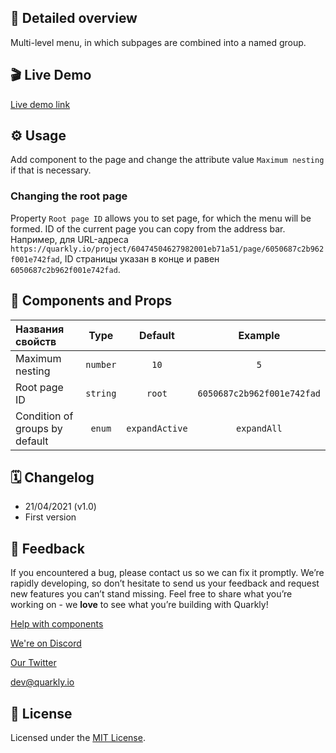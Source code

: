 ## 📖 Detailed overview

Multi-level menu, in which subpages are combined into a named group.

## 🎬 Live Demo

[Live demo link](https://quarkly-catalog.netlify.app/mobilesidepanel/)

## ⚙️ Usage

Add component to the page and change the attribute value `Maximum nesting` if that is necessary.

### Changing the root page

Property `Root page ID` allows you to set page, for which the menu will be formed.
ID of the current page you can copy from the address bar.
Например, для URL-адреса `https://quarkly.io/project/60474504627982001eb71a51/page/6050687c2b962f001e742fad`, ID страницы указан в конце и равен `6050687c2b962f001e742fad`.

## 🧩 Components and Props

| Названия свойств               |   Type   |    Default     |          Example           |
| :----------------------------- | :------: | :------------: | :------------------------: |
| Maximum nesting                | `number` |      `10`      |            `5`             |
| Root page ID                   | `string` |     `root`     | `6050687c2b962f001e742fad` |
| Condition of groups by default |  `enum`  | `expandActive` |        `expandAll`         |

## 🗓 Changelog

-   21/04/2021 (v1.0)
-   First version

## 📮 Feedback

If you encountered a bug, please contact us so we can fix it promptly. We’re rapidly developing, so don’t hesitate to send us your feedback and request new features you can’t stand missing. Feel free to share what you’re working on - we **love** to see what you’re building with Quarkly!

[Help with components](https://community.quarkly.io/c/requests/11)

[We're on Discord](https://discord.gg/f9KhSMGX)

[Our Twitter](https://twitter.com/quarklyapp)

[dev@quarkly.io](mailto:dev@quarkly.io)

## 📝 License

Licensed under the [MIT License](./LICENSE).
